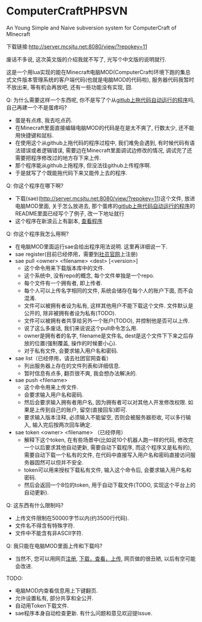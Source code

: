 # ComputerCraftPHPSVN
An Young Simple and Naive subversion system for ComputerCraft of MInecraft

下载链接:http://server.mcsjtu.net:8080/view/?repokey=11

废话不多说, 这次英文版的介绍我就不写了, 光写个中文版的说明就行. 

这是一个用lua实现的能在Minecraft电脑MOD(ComputerCraft)环境下跑的集总式文件版本管理系统的客户端代码(也就是电脑MOD的代码啦), 服务器代码我暂时不放出来, 等有机会再放吧, 还有一些功能没有实现, 囧. 

Q: 为什么需要这样一个东西呢, 你不是写了个从[gitlub上拖代码自动运行的程序](https://github.com/shiraihii/ComputerCraftAutoDownloader)吗, 自己再建一个不是蛋疼吗?
  - 蛋是有点疼, 我去吃点药. 
  - 在Minecraft里面直接编辑电脑MOD的代码是在是太不爽了, 行数太少, 还不能用快捷键和鼠标.   
  - 在使用这个从github上拖代码的程序过程中, 我们难免会遇到, 有时候代码有语法错误或者逻辑错误, 需要边在Minecraft里面调试边修改的情况, 调试完了还需要把程序修改过的地方存下来上传. 
  - 那个程序能从github上拖程序, 但没法往github上传程序啊.
  - 于是就写了个既能拖代码下来又能传上去的程序. 

Q: 你这个程序在哪下啊?
  - 下载(sae)(http://server.mcsjtu.net:8080/view/?repokey=11)这个文件, 放进电脑MOD里面, 关于怎么放进去, 那个蛋疼的[gitlub上拖代码自动运行的程序](https://github.com/shiraihii/ComputerCraftAutoDownloader)的README里面已经写个了例子, 改一下地址就行
  - 这个程序在新浪云上有副本, [查看程序](http://server.mcsjtu.net:8080/view/?repokey=11)

Q: 你这个程序我怎么用啊?
  - 在电脑MOD里面运行sae会给出程序用法说明. 这里再详细说一下. 
  - sae register(目前已经停用，需要到[社员官网](http://mcsjtu.net)上注册)
  - sae pull \<owner\> \<filename\> \<dest\> \[\<version\>\]
    - 这个命令用来下载版本库中的文件.
    - 这个系统中, 没有repo的概念, 每个文件单独是一个repo. 
    - 每个文件有一个拥有者, 即上传者. 
    - 每个人可以上传名字相同的文件, 系统会储存在每个人的账户下面, 而不会混淆. 
    - 文件可以被拥有者设为私有, 这样其他用户不能下载这个文件. 文件默认是公开的, 除非被拥有者设为私有(TODO).
    - 文件可以被拥有者共享给另外一个账户(TODO), 并控制他是否可以上传.
    - 说了这么多废话, 我们来说说这个pull命令怎么用. 
    - owner是拥有者的名字, filename是文件名, dest是这个文件下下来之后存放的位置(强制覆盖, 操作的时候要小心). 
    - 对于私有文件, 会要求输入用户名和密码. 
  - sae list（已经停用，请去社团官网查看）
    - 列出服务器上存在的文件列表和详细信息. 
    - 暂时信息有点多, 翻页很不爽, 我会想办法解决的. 
  - sae push \<filename\>
    - 这个命令用来上传文件. 
    - 会要求输入用户名和密码.
    - 然后会要求输入拥有者用户名, 因为拥有者可以对其他人开发修改权限. 如果是上传到自己的账户, 留空(直接回车)即可. 
    - 要求输入版本注释, 必须输入不能留空, 否则会被服务器拒收, 可以多行输入, 输入完后按两次回车确定.
  - sae token \<owner\> \<filename\> （已经停用）
    - 解释下这个token, 在有些场景中(比如说10个机器人跑一样的代码, 修改完一个以后要求其他自动更新, 需要自动下载程序, 而这个程序又是私有的), 需要自动下载一个私有的文件, 在代码中直接写入用户名和密码直接访问服务器固然可以但并不安全.
    - token可以用来授权下载私有文件, 输入这个命令后, 会要求输入用户名和密码.
    - 然后会返回一个8位的token, 用于自动下载文件(TODO, 实现这个平台上的自动更新).

Q: 这东西有什么限制吗?
  - 上传文件限制在50000字节以内(约3500行代码). 
  - 文件名不得含有特殊字符.
  - 文件中不能含有非ASCII字符. 

Q: 我只能在电脑MOD里面上传和下载吗?
  - 当然不, 您可以用网页[注册](http://server.mcsjtu.net:8080/wp-login.php?action=register), [下载，查看，上传](http://server.mcsjtu.net:8080/program/), 网页做的很丑陋, 以后有空可能会改进.

TODO:
 - 电脑MOD内查看信息用上下键翻页.
 - 允许设置私有, 部分共享和全公开.
 - 自动用Token下载文件.
 - sae程序本身自动检查更新.
有什么问题和意见欢迎提Issue.
  
